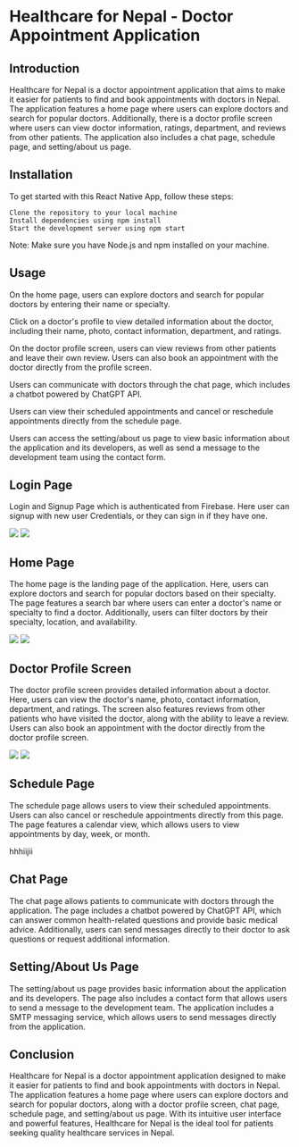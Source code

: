 

<h1>Healthcare for Nepal - Doctor Appointment Application</h1>


<h2>Introduction</h2>

Healthcare for Nepal is a doctor appointment application that aims to make it easier for patients to find and book appointments with doctors in Nepal. The application features a home page where users can explore doctors and search for popular doctors. Additionally, there is a doctor profile screen where users can view doctor information, ratings, department, and reviews from other patients. The application also includes a chat page, schedule page, and setting/about us page.

<h2>Installation</h2>

To get started with this React Native App, follow these steps:

    Clone the repository to your local machine
    Install dependencies using npm install
    Start the development server using npm start

Note: Make sure you have Node.js and npm installed on your machine.

<h2>Usage</h2>

On the home page, users can explore doctors and search for popular doctors by entering their name or specialty.

Click on a doctor's profile to view detailed information about the doctor, including their name, photo, contact information, department, and ratings.

On the doctor profile screen, users can view reviews from other patients and leave their own review. Users can also book an appointment with the doctor directly from the profile screen.

Users can communicate with doctors through the chat page, which includes a chatbot powered by ChatGPT API.

Users can view their scheduled appointments and cancel or reschedule appointments directly from the schedule page.

Users can access the setting/about us page to view basic information about the application and its developers, as well as send a message to the development team using the contact form.

<h2>Login Page</h2>

Login and Signup Page which is authenticated from Firebase. Here user can signup with new user Credentials, or they can sign in if they have one.

![](/readmePics/login.jpg)
![](/readmePics/signup.jpg)


<h2>Home Page</h2>

The home page is the landing page of the application. Here, users can explore doctors and search for popular doctors based on their specialty. The page features a search bar where users can enter a doctor's name or specialty to find a doctor. Additionally, users can filter doctors by their specialty, location, and availability.


![](/readmePics/home1.jpg)
![](/readmePics/home2.jpg)

<h2>Doctor Profile Screen</h2>

The doctor profile screen provides detailed information about a doctor. Here, users can view the doctor's name, photo, contact information, department, and ratings. The screen also features reviews from other patients who have visited the doctor, along with the ability to leave a review. Users can also book an appointment with the doctor directly from the doctor profile screen.

![](/readmePics/profile1.jpg)
![](/readmePics/profile2.jpg)


<h2>Schedule Page</h2>

The schedule page allows users to view their scheduled appointments. Users can also cancel or reschedule appointments directly from this page. The page features a calendar view, which allows users to view appointments by day, week, or month.

hhhiijii

<h2>Chat Page</h2>

The chat page allows patients to communicate with doctors through the application. The page includes a chatbot powered by ChatGPT API, which can answer common health-related questions and provide basic medical advice. Additionally, users can send messages directly to their doctor to ask questions or request additional information.


<h2>Setting/About Us Page</h2>

The setting/about us page provides basic information about the application and its developers. The page also includes a contact form that allows users to send a message to the development team. The application includes a SMTP messaging service, which allows users to send messages directly from the application.

<h2>Conclusion</h2>

Healthcare for Nepal is a doctor appointment application designed to make it easier for patients to find and book appointments with doctors in Nepal. The application features a home page where users can explore doctors and search for popular doctors, along with a doctor profile screen, chat page, schedule page, and setting/about us page. With its intuitive user interface and powerful features, Healthcare for Nepal is the ideal tool for patients seeking quality healthcare services in Nepal.
